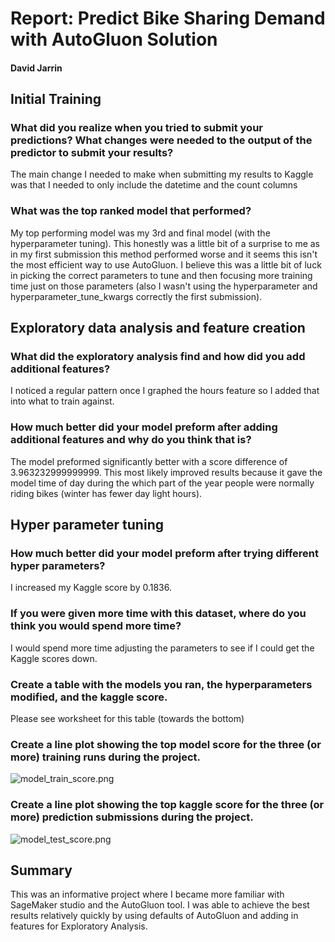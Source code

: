 # Report: Predict Bike Sharing Demand with AutoGluon Solution
#### David Jarrin

## Initial Training
### What did you realize when you tried to submit your predictions? What changes were needed to the output of the predictor to submit your results?
The main change I needed to make when submitting my results to Kaggle was that I needed to only
include the datetime and the count columns

### What was the top ranked model that performed?
My top performing model was my 3rd and final model (with the hyperparameter tuning). This honestly was a little bit of a surprise to me as in my first
submission this method performed worse and it seems this isn't the most efficient way to use AutoGluon. I believe this was a little bit of luck in picking the correct parameters
to tune and then focusing more training time just on those parameters (also I wasn't using the hyperparameter and hyperparameter_tune_kwargs correctly the first submission).

## Exploratory data analysis and feature creation
### What did the exploratory analysis find and how did you add additional features?
I noticed a regular pattern once I graphed the hours feature so I added that into what to train against.

### How much better did your model preform after adding additional features and why do you think that is?
The model preformed significantly better with a score difference of 3.963232999999999. This most likely improved results because it gave the model time of day during the which part of the year
people were normally riding bikes (winter has fewer day light hours).

## Hyper parameter tuning
### How much better did your model preform after trying different hyper parameters?
I increased my Kaggle score by 0.1836.

### If you were given more time with this dataset, where do you think you would spend more time?
I would spend more time adjusting the parameters to see if I could get the Kaggle scores down.

### Create a table with the models you ran, the hyperparameters modified, and the kaggle score.
Please see worksheet for this table (towards the bottom)

### Create a line plot showing the top model score for the three (or more) training runs during the project.

![model_train_score.png](https://github.com/djarrin/Bike-Sharing-Demand-with-AutoGluon/assets/7516512/60c7a47f-f9ee-4794-8527-3e87b05497ea)

### Create a line plot showing the top kaggle score for the three (or more) prediction submissions during the project.

![model_test_score.png](https://github.com/djarrin/Bike-Sharing-Demand-with-AutoGluon/assets/7516512/df7bbc2a-93c0-402a-86de-ec17ca19cf3c)

## Summary
This was an informative project where I became more familiar with SageMaker studio and the AutoGluon tool. I was able to achieve the best 
results relatively quickly by using defaults of AutoGluon and adding in features for Exploratory Analysis.

